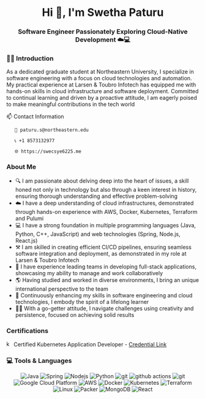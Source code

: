 

<h1 align="center">Hi 👋, I'm Swetha Paturu</h1>
<h3 align="center"> Software Engineer Passionately Exploring Cloud-Native Development ☁️💻 </h3>


### :woman_technologist: Introduction

As a dedicated graduate student at Northeastern University, I specialize in software engineering with a focus on cloud technologies and automation. My practical experience at Larsen & Toubro Infotech has equipped me with hands-on skills in cloud infrastructure and software deployment. Committed to continual learning and driven by a proactive attitude, I am eagerly poised to make meaningful contributions in the tech world

📫 Contact Information

       📧 paturu.s@northeastern.edu
  
       📞 +1 8573132977
  
       🌐 https://swecsye6225.me

### About Me  

- 🔍  I am passionate about delving deep into the heart of issues, a skill honed not only in technology but also through a keen interest in history, ensuring      thorough understanding and effective problem-solving
-  ☁️ I have a deep understanding of cloud infrastructures, demonstrated through hands-on experience with AWS, Docker, Kubernetes, Terraform and Pulumi
-  💻 I have a strong foundation in multiple programming languages (Java, Python, C++, JavaScript) and web technologies (Spring, Node.js, React.js)
-  ⚒️ I am skilled in creating efficient CI/CD pipelines, ensuring seamless software integration and deployment, as demonstrated in my role at Larsen & Toubro Infotech
-  🤝 I have experience leading teams in developing full-stack applications, showcasing my ability to manage and work collaboratively
-  🌎 Having studied and worked in diverse environments, I bring an unique international perspective to the team
-  🌱 Continuously enhancing my skills in software engineering and cloud technologies, I embody the spirit of a lifelong learner
-  🦸‍♀️ With a go-getter attitude, I navigate challenges using creativity and persistence, focused on achieving solid results

### Certifications 

<a href="https://kubernetes.io" target="_blank" rel="noreferrer"> <img src="https://www.vectorlogo.zone/logos/kubernetes/kubernetes-icon.svg" alt="kubernetes" width="15" height="15"/></a> Certified Kubernetes Application Developer
      - [Credential Link](https://www.credly.com/badges/8d90228d-ed66-4baa-ad20-23b71482ff5c/linked_in?t=rz8e2y)

### 💻  Tools & Languages 

<p align="center">
  <img alt="Java" src="https://img.shields.io/badge/-Java-007396?style=flat-square&logo=java&logoColor=white" />
  <img alt="Spring" src="https://img.shields.io/badge/-Spring-6DB33F?style=flat-square&logo=spring&logoColor=white" />
  <img alt="Nodejs" src="https://img.shields.io/badge/-Nodejs-43853d?style=flat-square&logo=Node.js&logoColor=white" />
  <img alt="Python" src="https://img.shields.io/badge/-Python-45b8d8?style=flat-square&logo=python&logoColor=white" />
  <img alt="git" src="https://img.shields.io/badge/-Git-F05032?style=flat-square&logo=git&logoColor=white" />
  <img alt="github actions" src="https://img.shields.io/badge/-Github_Actions-2088FF?style=flat-square&logo=github-actions&logoColor=white" />
  <img alt="git" src="https://img.shields.io/badge/Jenkins-%23F8EFBA?style=flat&logo=jenkins" />
  <img alt="Google Cloud Platform" src="https://img.shields.io/badge/-Google_Cloud_Platform-1a73e8?style=flat-square&logo=google-cloud&logoColor=white" />
  <img alt="AWS" src="https://img.shields.io/badge/-AWS-5849BE?style=flat-square&logo=amazonaws&logoColor=white" />
  <img alt="Docker" src="https://img.shields.io/badge/-Docker-2496ED?style=flat-square&logo=docker&logoColor=white" />
  <img alt="Kubernetes" src="https://img.shields.io/badge/-Kubernetes-CC6699?style=flat-square&logo=kubernetes&logoColor=white" />
  <img alt="Terraform" src="https://img.shields.io/badge/-Terraform-db7092?style=flat-square&logo=terraform&logoColor=white" />
  <img alt="Linux" src="https://img.shields.io/badge/-Linux-CB3837?style=flat-square&logo=linux&logoColor=white" />
  <img alt="Packer" src="https://img.shields.io/badge/-Packer-F9A03C?style=flat-square&logo=packer&logoColor=white" />
  <img alt="MongoDB" src="https://img.shields.io/badge/-MongoDB-13aa52?style=flat-square&logo=mongodb&logoColor=white" />
  <img alt="React" src="https://img.shields.io/badge/-React-45b8d8?style=flat-square&logo=react&logoColor=white" />
</p>

